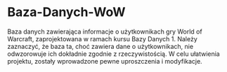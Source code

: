 # Baza-Danych-WoW
Baza danych zawierająca informacje o użytkownikach gry World of Warcraft, zaprojektowana w ramach kursu Bazy Danych 1. Należy zaznaczyć, że baza ta, choć zawiera dane o użytkownikach, nie odwzorowuje ich dokładnie zgodnie z rzeczywistością. W celu ułatwienia projektu, zostały wprowadzone pewne uproszczenia i modyfikacje.
